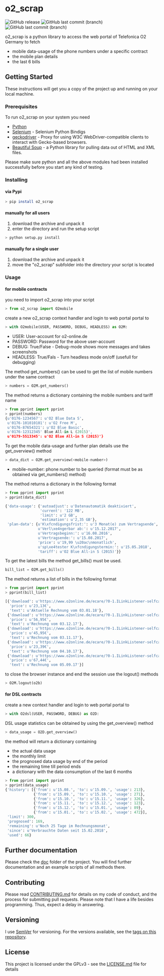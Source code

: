 <!-- markdownlint-disable  MD013 -->
# o2_scrap

![GitHub release](https://img.shields.io/github/release/grindsa/o2_scrap.svg)
![GitHub last commit (branch)](https://img.shields.io/github/last-commit/grindsa/o2_scrap/master.svg?label=last%20commit%20into%20master)
![GitHub last commit (branch)](https://img.shields.io/github/last-commit/grindsa/o2_scrap/devel.svg?label=last%20commit%20into%20devel)

o2_scrap is a python library to access the web portal of Telefonica O2 Germany to fetch

- mobile data-usage of the phone numbers under a specific contract
- the mobile plan details
- the last 6 bills

## Getting Started

These instructions will get you a copy of the project up and running on your local machine.

### Prerequisites

To run o2_scrap on your system you need

- [Python](https://www.python.org)
- [Selenium](https://pypi.python.org/pypi/selenium) - Selenium Python Bindigs
- [geckodriver](https://github.com/mozilla/geckodriver) - Proxy for using W3C WebDriver-compatible clients to interact with Gecko-based browsers.
- [Beautiful Soup](https://www.crummy.com/software/BeautifulSoup/) - a Python library for pulling data out of HTML and XML files.

Please make sure python and all the above modules had been installed successfully before you start any kind of testing.

### Installing

#### via Pypi

```bash
> pip install o2_scrap
```

#### manually for all users

1. download the archive and unpack it
2. enter the directory and run the setup script

```bash
> python setup.py install
```

#### manually for a single user

1. download the archive and unpack it
2. move the "o2_scrap" subfolder into the directory your script is located

### Usage

#### for mobile contracts

you need to import o2_scrap into your script

```python
> from o2_scrap import O2mobile
```

create a new o2_scrap context handler and login to web portal portal to

```python
> with O2mobile(USER, PASSWORD, DEBUG, HEADLESS) as O2M:
```

- USER: User-account for o2-online.de
- PASSWORD: Password for the above user-account
- DEBUG: True/False - Debug-mode shows more messages and takes screenshots
- HEADLESS: True/Fals - Turn headless mode on/off (usefull for debugging)

The method get_numbers() can be used to get the list of mobile numbers under the same contract

```python
> numbers = O2M.get_numbers()
```

The method returns a dictionary containing the mobile numbers and tariff name

```python
> from pprint import pprint
> pprint(numbers)
{u'0176-1234567': u'O2 Blue Data S',
 u'0176-101010101': u'O2 Free M',
 u'0176-87654321': u'O2 Blue Basic',
 u'0176-12312345' Blue All-in L (2015)',
 u'0179-5513345': u'O2 Blue All-in S (2015)'}
```

To get the mobile data-usage and further plan details use the get_overview() method

```python
> data_dict = O2M.get_overview(<mobile-number>)
```

- mobile-number: phone number to be queried (format must be as obtained via get_numbers() method)

The method returns a dictionary in the following format

```python
> from pprint import pprint
> pprint(data_dict)

{'data-usage': {'autoadjust': u'Datenautomatik deaktiviert',
                'current': '122 MB',
                'limit': u'2 GB',
                'estimation': u'2,35 GB'},
 'plan-data': {u'K\xfcndigungsfrist:': u'3 Monat(e) zum Vertragsende',
               u'Verl\xe4ngerbar ab:': u'15.12.2017',
               u'Vertragsbeginn:': u'16.08.2016',
               u'Vertragsende:': u'15.08.2017',
               'price': u'19,99 \u20ac\nmonatlich',
               u'sp\xe4tester K\xfcndigungstermin:': u'15.05.2018',
               'tariff': u'O2 Blue All-in S (2015)'}}
```

To get the latest bills the method get_bills() must be used.

```python
bill_list = O2M.get_bills()
```

The method returns a list of bills in the following format

```python
> from pprint import pprint
> pprint(bill_list)

[{'download': u'https://www.o2online.de/ecare/?0-1.ILinkListener-selfcarePanel-content-contentContainer-content-tabContent-content-mainBills-content-list-0-billDownloadPanel-billDocumentParts-0-downloadLink&intcmp=epo2p_quick-links-teaser_mein-o2-mein-verbrauch',
  'price': u'23,13€',
  'text': u'Aktuelle Rechnung vom 03.01.18'},
 {'download': u'https://www.o2online.de/ecare/?0-1.ILinkListener-selfcarePanel-content-contentContainer-content-tabContent-content-mainBills-content-list-1-billDownloadPanel-billDocumentParts-0-downloadLink&intcmp=epo2p_quick-links-teaser_mein-o2-mein-verbrauch',
  'price': u'56,95€',
  'text': u'Rechnung vom 03.12.17'},
 {'download': u'https://www.o2online.de/ecare/?0-1.ILinkListener-selfcarePanel-content-contentContainer-content-tabContent-content-mainBills-content-list-2-billDownloadPanel-billDocumentParts-0-downloadLink&intcmp=epo2p_quick-links-teaser_mein-o2-mein-verbrauch',
  'price': u'45,95€',
  'text': u'Rechnung vom 03.11.17'},
 {'download': u'https://www.o2online.de/ecare/?0-1.ILinkListener-selfcarePanel-content-contentContainer-content-tabContent-content-mainBills-content-list-3-billDownloadPanel-billDocumentParts-0-downloadLink&intcmp=epo2p_quick-links-teaser_mein-o2-mein-verbrauch',
  'price': u'23,39€',
  'text': u'Rechnung vom 04.10.17'},
 {'download': u'https://www.o2online.de/ecare/?0-1.ILinkListener-selfcarePanel-content-contentContainer-content-tabContent-content-mainBills-content-list-4-billDownloadPanel-billDocumentParts-0-downloadLink&intcmp=epo2p_quick-links-teaser_mein-o2-mein-verbrauch',
  'price': u'67,44€',
  'text': u'Rechnung vom 05.09.17'}]
```

to close the browser instance and end the session use the logout() methods

```python
> O2M.logout(o2b)
```

#### for DSL contracts

create a new context handler and login to web portal portal to

```python
> with O2dsl(USER, PASSWORD, DEBUG) as O2D:
```

DSL usage statistics can be obtained by using the get_overview() method

```python
> data_usage = O2D.get_overview()
```

the method will return a dictionary containing

- the actual data usage
- the monthly limit
- the prognosed data usage by end of the period
- the remaining time till period ends
- a dictionary with the data consumption of the last 6 months

```python
> from pprint import pprint
> pprint(data_usage)
{'history': [{'from': u'15.08.', 'to': u'15.09.', 'usage': 213},
             {'from': u'15.09.', 'to': u'15.10.', 'usage': 271},
             {'from': u'15.10.', 'to': u'15.11.', 'usage': 326},
             {'from': u'15.11.', 'to': u'15.12.', 'usage': 123},
             {'from': u'15.12.', 'to': u'15.01.', 'usage': 89},
             {'from': u'15.01.', 'to': u'15.02.', 'usage': 472}],
 'limit': 300,
 'prognosed': 169,
 'remaining': u'Noch 25 Tage im Rechnungsmonat',
 'since': u'Verbrauchte Daten seit 15.02.2018',
 'used': 66}
 ```

## Further documentation

Please check the [doc](https://github.com/grindsa/o2_scrap/tree/master/doc) folder of the project. You will find further documentation and an example scripts of all methods there.

## Contributing

Please read [CONTRIBUTING.md](https://github.com/grindsa/o2_scrap/blob/master/CONTRIBUTING.md) for details on my code of conduct, and the process for submitting pull requests.
Please note that I have a life besides programming. Thus, expect a delay in answering.

## Versioning

I use [SemVer](http://semver.org/) for versioning. For the versions available, see the [tags on this repository](https://github.com/grindsa/dkb-robo/tags).

## License

This project is licensed under the GPLv3 - see the [LICENSE.md](https://github.com/grindsa/o2_scrap/blob/master/LICENSE) file for details
